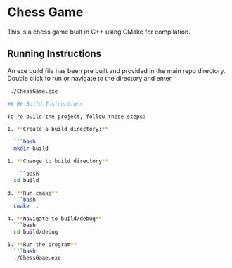 # Chess Game

This is a chess game built in C++ using CMake for compilation.

## Running Instructions

An exe build file has been pre built and provided in the main repo directory. Double click to run or navigate to the directory and enter

 ```bash
  ./ChessGame.exe

## Re Build Instructions

To re build the project, follow these steps:

1. **Create a build directory:**

   ```bash
   mkdir build

1. **Change to build directory**

    ```bash
   cd build

3. **Run cmake**
   ```bash
   cmake ..

4. **Navigate to build/debug**
   ```bash
   cd build/debug

5. **Run the program**
   ```bash
   ./ChessGame.exe